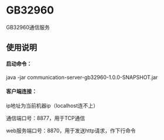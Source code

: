 # GB32960
GB32960通信服务

## 使用说明
#### 启动命令：

java -jar communication-server-gb32960-1.0.0-SNAPSHOT.jar

#### 客户端连接：

ip地址为当前机器ip（localhost连不上）

通信端口号：8877，用于TCP通信

web服务端口号：8870，用于发送http请求，作下行命令
